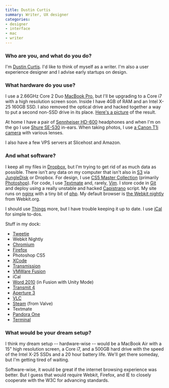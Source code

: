 ```yaml
---
title: Dustin Curtis
summary: Writer, UX designer
categories:
- designer
- interface
- mac
- writer
---
```


### Who are you, and what do you do?

I'm [Dustin Curtis](http://dustincurtis.com/ "Dustin's website."). I'd like to think of myself as a writer. I'm also a user experience designer and I advise early startups on design.

### What hardware do you use?

I use a 2.66GHz Core 2 Duo [MacBook Pro][macbook-pro], but I'll be upgrading to a Core i7 with a high resolution screen soon. Inside I have 4GB of RAM and an Intel X-25 160GB SSD. I also removed the optical drive and hacked together a way to put a second non-SSD drive in its place. [Here's a picture](http://screenshots.dustincurtis.com/photo-20100527-183723.jpg "A photo of Dustin's MacBook Pro's guts.") of the result.

At home I have a pair of [Sennheiser HD-600][hd-600] headphones and when I'm on the go I use [Shure SE-530][se530] in-ears. When taking photos, I use [a Canon T1i camera][eos-rebel-t1i] with various lenses.

I also have a few VPS servers at Slicehost and Amazon.

### And what software?

I keep all my files in [Dropbox][], but I'm trying to get rid of as much data as possible. There isn't any data on my computer that isn't also in [S3][] via [JungleDisk][jungle-disk] or Dropbox. For design, I use [CS5 Master Collection][creative-suite] (primarily [Photoshop][]). For code, I use [Textmate][] and, rarely, [Vim][]. I store code in [Git][] and deploy using a really unstable and hacked [Capistrano][] script. My site runs on [nginx][] with a tiny bit of [php][]. My default browser is [the Webkit nightly][webkit] from Webkit.org.

I should use [Things][] more, but I have trouble keeping it up to date. I use [iCal][] for simple to-dos.

Stuff in my dock:

  * [Tweetie][]
  * Webkit Nightly
  * [Chromium][]
  * [Firefox][]
  * Photoshop CS5
  * [XCode][]
  * [Transmission][]
  * [VMWare Fusion][vmware-fusion]
  * iCal
  * [Word 2010][word] (in Fusion with Unity Mode)
  * [Transmit 4][transmit]
  * [Aperture 3][aperture]
  * [VLC][]
  * [Steam][] (from Valve)
  * Textmate
  * [Pandora One][pandora-one]
  * [Terminal][]

### What would be your dream setup?

I think my dream setup -- hardware-wise -- would be a MacBook Air with a 15" high resolution screen, a Core i7, and a 500GB hard drive with the speed of the Intel X-25 SSDs and a 20 hour battery life. We'll get there someday, but I'm getting tired of waiting.

Software-wise, it would be great if the internet browsing experience was better. But I guess that would require Webkit, Firefox, and IE to closely cooperate with the W3C for advancing standards.

[eos-rebel-t1i]: https://en.wikipedia.org/wiki/Canon_EOS_500D "A 15.1 megapixel DSLR."
[hd-600]: https://www.amazon.com/Sennheiser-Dynamic-Professional-Stereo-Headphones/dp/B00004SY4H "Over the ear headphones."
[macbook-pro]: https://www.apple.com/macbook-pro/ "A laptop."
[se530]: https://www.amazon.com/Shure-SE530-Isolating-Discontinued-Manufacturer/dp/B000O8ENQK "In-ear headphones."
[aperture]: https://en.wikipedia.org/wiki/Aperture_(software) "Photo editing and management software for Mac OS X."
[capistrano]: http://capistranorb.com/ "Web application deployment software."
[chromium]: http://www.chromium.org/ "Open-source builds of the Chrome web browser."
[creative-suite]: https://www.adobe.com/creativecloud.html "A collection of design tools."
[dropbox]: https://www.dropbox.com/ "Online syncing and storage."
[firefox]: https://www.mozilla.org/en-US/firefox/new/ "A cross-platform open-source web browser."
[git]: https://git-scm.com/ "A version control system."
[ical]: https://en.wikipedia.org/wiki/ICal "Calendaring software included with Mac OS X."
[jungle-disk]: https://www.jungledisk.com/ "Software for syncing files with the Cloud™."
[nginx]: http://nginx.org/ "A very fast web/mail server."
[pandora-one]: http://www.pandora.com/upgrade "A pro version of the music streaming service."
[photoshop]: https://www.adobe.com/products/photoshop.html "A bitmap image editor."
[php]: http://php.net/ "An interpreted scripting language."
[s3]: https://aws.amazon.com/s3/ "Cloud-based Internet storage magic."
[steam]: http://store.steampowered.com/ "A digital game distribution service."
[terminal]: https://en.wikipedia.org/wiki/Terminal_(OS_X) "A console application included with Mac OS X."
[textmate]: http://macromates.com/ "A text editor for the Mac."
[things]: https://culturedcode.com/things/ "A task management application for the Mac."
[transmission]: https://transmissionbt.com/ "A BitTorrent client."
[transmit]: https://panic.com/transmit/ "An FTP/SFTP client for the Mac."
[tweetie]: https://en.wikipedia.org/wiki/Tweetie "A Twitter client for the Mac."
[vim]: http://www.vim.org/ "A command-line text editor."
[vlc]: http://www.videolan.org/vlc/ "An open-source media player."
[vmware-fusion]: https://www.vmware.com/products/fusion.html "A PC emulator for the Mac."
[webkit]: https://nightly.webkit.org/ "A nightly build of Webkit."
[word]: https://products.office.com/en-us/word "A document editor."
[xcode]: https://en.wikipedia.org/wiki/Xcode "An IDE for Mac developers."
